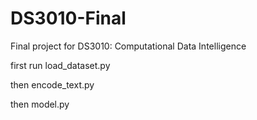 # DS3010-Final
Final project for DS3010: Computational Data Intelligence

first run load_dataset.py

then encode_text.py

then model.py
